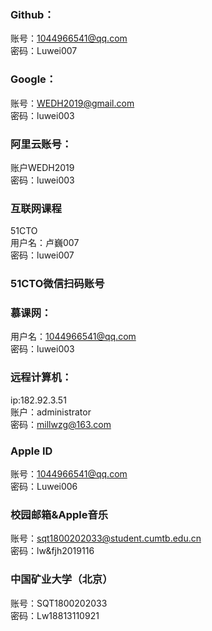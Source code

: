 ### Github：
账号：1044966541@qq.com  
密码：Luwei007   

### Google：
账号：WEDH2019@gmail.com  
密码：luwei003

### 阿里云账号：
账户WEDH2019  
密码：luwei003

### 互联网课程
51CTO   
用户名：卢巍007  
密码：luwei007

### 51CTO微信扫码账号

### 慕课网：
用户名：1044966541@qq.com  
密码：luwei003


### 远程计算机：
ip:182.92.3.51  
账户：administrator  
密码：millwzg@163.com  

### Apple ID
账号：1044966541@qq.com  
密码：Luwei006   

### 校园邮箱&Apple音乐
账号：sqt1800202033@student.cumtb.edu.cn  
密码：lw&fjh2019116  
### 中国矿业大学（北京）
账号：SQT1800202033  
密码：Lw18813110921  
